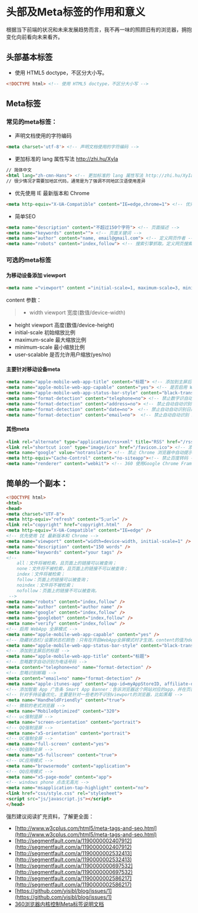 # 头部及Meta标签的作用和意义

根据当下前端的状况和未来发展趋势而言，我不再一味的照顾旧有的浏览器，拥抱变化向前看向未来看齐。

## 头部基本标签

- 使用 HTML5 doctype，不区分大小写。

```html
<!DOCTYPE html> <!-- 使用 HTML5 doctype，不区分大小写 -->
```

## Meta标签

### 常见的meta标签：

- 声明文档使用的字符编码

```html
<meta charset='utf-8'> <!-- 声明文档使用的字符编码 -->
```

- 更加标准的 lang 属性写法 http://zhi.hu/XyIa

```html
// 简体中文
<html lang="zh-cmn-Hans"> <!-- 更加标准的 lang 属性写法 http://zhi.hu/XyIa -->
// 很少情况才需要加地区代码，通常是为了强调不同地区汉语使用差异
```

- 优先使用 IE 最新版本和 Chrome

```html
<meta http-equiv="X-UA-Compatible" content="IE=edge,chrome=1"> <!-- 优先使用 IE 最新版本和 Chrome -->
```

- 简单SEO

```html
<meta name="description" content="不超过150个字符"> <!-- 页面描述 -->
<meta name="keywords" content=""> <!-- 页面关键词 -->
<meta name="author" content="name, email@gmail.com"> <!-- 定义网页作者 -->
<meta name="robots" content="index,follow"> <!-- 搜索引擎抓取。定义网页搜索引擎索引方式，robotterms是一组使用英文逗号「,」分割的值，通常有如下几种取值：none，noindex，nofollow，all，index和follow。 -->
```

### 可选的meta标签

#### 为移动设备添加 viewport

```html
<meta name ="viewport" content ="initial-scale=1, maximum-scale=3, minimum-scale=1, user-scalable=no"> <!-- `width=device-width` 会导致 iPhone 5 添加到主屏后以 WebApp 全屏模式打开页面时出现黑边 http://bigc.at/ios-webapp-viewport-meta.orz -->
```

content 参数：

>- width viewport 宽度(数值/device-width)
- height viewport 高度(数值/device-height)
- initial-scale 初始缩放比例
- maximum-scale 最大缩放比例
- minimum-scale 最小缩放比例
- user-scalable 是否允许用户缩放(yes/no)

#### 主要针对移动设备meta

```html
<meta name="apple-mobile-web-app-title" content="标题"> <!-- 添加到主屏后的标题（iOS 6 新增） -->
<meta name="apple-mobile-web-app-capable" content="yes"> <!-- 是否启用 WebApp 全屏模式, yes or no -->
<meta name="apple-mobile-web-app-status-bar-style" content="black-translucent"> <!-- 设置状态栏的背景颜色，只有在 `"apple-mobile-web-app-capable" content="yes"` 时生效。default 默认值；black 状态栏背景是黑色；black-translucent 状态栏背景是黑色半透明。如果设置为 default 或 black ,网页内容从状态栏底部开始。如果设置为 black-translucent ,网页内容充满整个屏幕，顶部会被状态栏遮挡。 -->
<meta name="format-detection" content="telephone=no"> <!-- 禁止数字识自动别为电话号码 -->
<meta name="format-detection" content="address=no"> <!-- 禁止自动自动识别地址 -->
<meta name="format-detection" content="date=no">  <!-- 禁止自动自动识别日期 -->
<meta name="format-detection" content="email=no">  <!-- 禁止自动自动识别 Email -->
```

#### 其他meta

```html
<link rel="alternate" type="application/rss+xml" title="RSS" href="/rss.xml"> <!-- 添加 RSS 订阅 -->
<link rel="shortcut icon" type="image/ico" href="/favicon.ico"> <!-- 添加 favicon icon -->
<meta name="google" value="notranslate"> <!-- 禁止 Chrome 浏览器中自动提示翻译 -->
<meta http-equiv="Cache-Control" content="no-siteapp"><!-- 禁止百度转码 -->
<meta name="renderer" content="webkit"> <!-- 360 使用Google Chrome Frame -->

```

## 简单的一个副本：

```html
<!DOCTYPE html>
<html>
<head>
<meta charset="UTF-8">
<meta http-equiv="refresh" content="5;url=" />
<link rel="copyright" href="copyright.html" 　/>
<meta http-equiv="X-UA-Compatible" content="IE=edge" />
<!-- 优先使用 IE 最新版本和 Chrome -->
<meta name="viewport" content="width=device-width, initial-scale=1" />
<meta name="description" content="150 words" />
<meta name="keywords" content="your tags" />
<!--
    all：文件将被检索，且页面上的链接可以被查询；
    none：文件将不被检索，且页面上的链接不可以被查询；
    index：文件将被检索；
    follow：页面上的链接可以被查询；
    noindex：文件将不被检索；
    nofollow：页面上的链接不可以被查询。
 -->
<meta name="robots" content="index,follow" />
<meta name="author" content="author name" />
<meta name="google" content="index,follow" />
<meta name="googlebot" content="index,follow" />
<meta name="verify" content="index,follow" />
<!-- 启用 WebApp 全屏模式 -->
<meta name="apple-mobile-web-app-capable" content="yes" />
<!-- 隐藏状态栏/设置状态栏颜色：只有在开启WebApp全屏模式时才生效。content的值为default | black | black-translucent 。 -->
<meta name="apple-mobile-web-app-status-bar-style" content="black-translucent" />
<!-- 添加到主屏后的标题 -->
<meta name="apple-mobile-web-app-title" content="标题">
<!-- 忽略数字自动识别为电话号码 -->
<meta content="telephone=no" name="format-detection" />
<!-- 忽略识别邮箱 -->
<meta content="email=no" name="format-detection" />
<meta name="apple-itunes-app" content="app-id=myAppStoreID, affiliate-data=myAffiliateData, app-argument=myURL" />
<!-- 添加智能 App 广告条 Smart App Banner：告诉浏览器这个网站对应的app，并在页面上显示下载banner:https://developer.apple.com/library/ios/documentation/AppleApplications/Reference/SafariWebContent/PromotingAppswithAppBanners/PromotingAppswithAppBanners.html -->
<!-- 针对手持设备优化，主要是针对一些老的不识别viewport的浏览器，比如黑莓 -->
<meta name="HandheldFriendly" content="true">
<!-- 微软的老式浏览器 -->
<meta name="MobileOptimized" content="320">
<!-- uc强制竖屏 -->
<meta name="screen-orientation" content="portrait">
<!-- QQ强制竖屏 -->
<meta name="x5-orientation" content="portrait">
<!-- UC强制全屏 -->
<meta name="full-screen" content="yes">
<!-- QQ强制全屏 -->
<meta name="x5-fullscreen" content="true">
<!-- UC应用模式 -->
<meta name="browsermode" content="application">
<!-- QQ应用模式 -->
<meta name="x5-page-mode" content="app">
<!-- windows phone 点击无高光 -->
<meta name="msapplication-tap-highlight" content="no">
<link href="css/style.css" rel="stylesheet">
<script src="js/javascript.js"></script>
</head>
```


强烈建议阅读扩充资料，了解更全面：

- [http://www.w3cplus.com/html5/meta-tags-and-seo.html](http://www.w3cplus.com/html5/meta-tags-and-seo.html)
- [http://segmentfault.com/a/1190000002407912](http://segmentfault.com/a/1190000002407912)
- [http://segmentfault.com/a/1190000002532413](http://segmentfault.com/a/1190000002532413)
- [http://segmentfault.com/a/1190000000697532](http://segmentfault.com/a/1190000000697532)
- [http://segmentfault.com/a/1190000002586217](http://segmentfault.com/a/1190000002586217)
- [https://github.com/yisibl/blog/issues/1](https://github.com/yisibl/blog/issues/1)
- [360浏览器内核控制Meta标签说明文档](http://se.360.cn/v6/help/meta.html)




